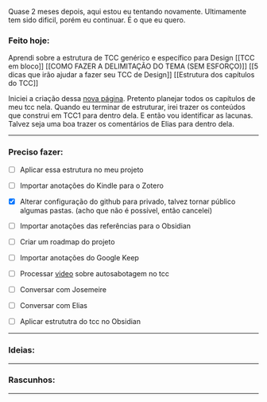 Quase 2 meses depois, aqui estou eu tentando novamente. Ultimamente tem sido dificil, porém eu continuar. É o que eu quero.

### Feito hoje:

Aprendi sobre a estrutura de TCC genérico e específico para Design
[[TCC em bloco]]
[[COMO FAZER A DELIMITAÇÃO DO TEMA (SEM ESFORÇO)]]
[[5 dicas que irão ajudar a fazer seu TCC de Design]]
[[Estrutura dos capítulos do TCC]]

Iniciei a criação dessa [nova página](obsidian://open?vault=TCC%202020&file=TCC%2Fentregas%2Fmonografia%2FTCC%202%2FEstrutura%20do%20TCC). Pretento planejar todos os capítulos de meu tcc nela. Quando eu terminar de estruturar, irei trazer os conteúdos que construi em TCC1 para dentro dela. E então vou identificar as lacunas. Talvez seja uma boa trazer os comentários de Elias para dentro dela.


---

### Preciso fazer:
- [ ] Aplicar essa estrutura no meu projeto

- [ ] Importar anotações do Kindle para o Zotero
- [x] Alterar configuração do github para privado, talvez tornar público algumas pastas. (acho que não é possível, então cancelei)
- [ ] Importar anotações das referências para o Obsidian
- [ ] Criar um roadmap do projeto
- [ ] Importar anotações do Google Keep
- [ ] Processar [video](https://youtu.be/7kiP_Ruofu8) sobre autosabotagem no tcc
- [ ] Conversar com Josemeire
- [ ] Conversar com Elias
- [ ] Aplicar estrututra do tcc no Obsidian
---

### Ideias:


---

### Rascunhos:




---